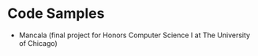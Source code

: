 # Code Samples

- Mancala (final project for Honors Computer Science I at The University of Chicago)
